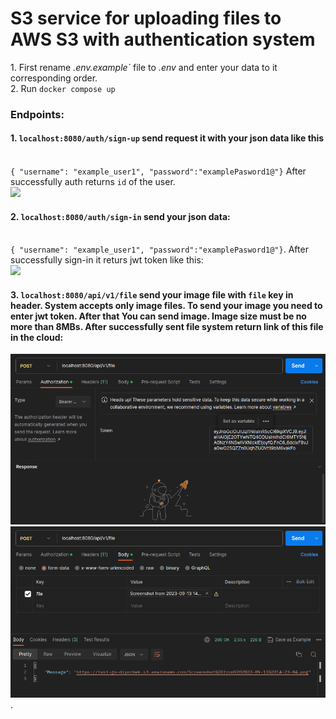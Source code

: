 <h1>S3 service for uploading files to AWS S3 with authentication system</h1>
1. First rename <i>.env.example`</i> file to <i>.env</i> and enter your data to it corresponding order.
<br>
2. Run <code>docker compose up</code>
<br>
<h3>Endpoints:</h3>
<h4>1. <code>localhost:8080/auth/sign-up</code> send request it with your json data like this</h4>
<br>
<code>{ "username": "example_user1", "password":"examplePasword1@"}</code> 
After successfully auth returns <code>id</code> of the user.
<br>
<image src="images/sign-up.png"></image>
<br>
<h4>2. <code>localhost:8080/auth/sign-in</code> send your json data:</h4><br>
<code>{ "username": "example_user1", "password":"examplePasword1@"}</code>. After successfully
sign-in it returs <cod>jwt</cod> token like this: <br>
<image src="images/sign-in.png"></image><br>
<h4>3. <code>localhost:8080/api/v1/file</code> send your image file with <code>file</code> key in header. System accepts only image files.
To send your image you need to enter jwt token. After that You can send image. Image size must be no more than 8MBs.
After successfully sent file system return link of this file in the cloud:</h4>
<img src="images/upload1.png">
<img src="images/upload2.png">.